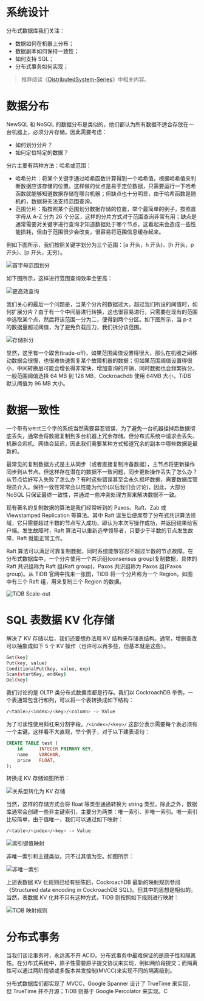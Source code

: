 # 系统设计

分布式数据库我们关注：

- 数据如何在机器上分布；
- 数据副本如何保持一致性；
- 如何支持 SQL；
- 分布式事务如何实现；

> 推荐阅读《[DistributedSystem-Series](https://github.com/wx-chevalier/DistributedSystem-Series?q=)》中相关内容。

# 数据分布

NewSQL 和 NoSQL 的数据分布是类似的，他们都认为所有数据不适合存放在一台机器上，必须分片存储。因此需要考虑：

- 如何划分分片？
- 如何定位特定的数据？

分片主要有两种方法：哈希或范围：

- 哈希分片：将某个关键字通过哈希函数计算得到一个哈希值，根据哈希值来判断数据应该存储的位置。这样做的优点是易于定位数据，只需要运行一下哈希函数就能够知道数据存储在哪台机器；但缺点也十分明显，由于哈希函数是随机的，数据将无法支持范围查询。
- 范围分片：指按照某个范围划分数据存储的位置，举个最简单的例子，按照首字母从 A-Z 分为 26 个分区，这样的分片方式对于范围查询非常有用；缺点是通常需要对关键字进行查询才知道数据处于哪个节点，这看起来会造成一些性能损耗，但由于范围很少会改变，很容易将范围信息缓存起来。

例如下图所示，我们按照关键字划分为三个范围：[a 开头，h 开头)、[h 开头，p 开头)、[p 开头，无穷）。

![首字母范围划分](https://ngte-superbed.oss-cn-beijing.aliyuncs.com/superbed/2021/08/09/6110b97f5132923bf87e5c68.jpg)

如下图所示，这样进行范围查询效率会更高：

![更高效查询](https://ngte-superbed.oss-cn-beijing.aliyuncs.com/superbed/2021/08/09/6110b99e5132923bf87e9a84.jpg)

我们关心的最后一个问题是，当某个分片的数据过大，超过我们所设的阈值时，如何扩展分片？由于有一个中间层进行转换，这也很容易进行，只需要在现有的范围中选取某个点，然后将该范围一分为二，便得到两个分区。如下图所示，当 p-z 的数据量超过阈值，为了避免负载压力，我们拆分该范围。

![存储拆分](https://pic.imgdb.cn/item/6110b9ef5132923bf87f3fa4.jpg)

显然，这里有一个取舍(trade-off)，如果范围阈值设置得很大，那么在机器之间移动数据会很慢，也很难快速恢复某个故障机器的数据；但如果范围阈值设置得很小，中间转换层可能会增长得非常快，增加查询的开销，同时数据也会频繁拆分。一般范围阈值选择 64 MB 到 128 MB，Cockroachdb 使用 64MB 大小，TiDB 默认阈值为 96 MB 大小。

# 数据一致性

一个带有`分布式`三个字的系统当然需要容忍错误，为了避免一台机器挂掉后数据彻底丢失，通常会将数据复制到多台机器上冗余存储。但分布式系统中请求会丢失、机器会宕机、网络会延迟，因此我们需要某种方式知道冗余的副本中哪些数据是最新的。

最常见的复制数据方式是主从同步（或者直接复制冷备数据），主节点将更新操作同步到从节点。但这样存在潜在的数据不一致问题，同步更新操作丢失了怎么办？从节点恰好写入失败了怎么办？有时这些错误甚至会永久损坏数据，需要数据库管理员介入。保持一致性常常会以性能为代价(以后我们会讨论)，因此，大部分 NoSQL 只保证最终一致性，并通过一些冲突处理方案来解决数据不一致。

现有著名的复制数据的算法是我们经常听到的 Paxos、Raft、Zab 或 Viewstamped Replication 等算法。其中 Raft 诞生后便席卷了分布式共识算法领域，它只需要超过半数的节点写入成功，即认为本次写操作成功，并返回结果给客户端。发生故障时，Raft 算法可以重新选举领导者，只要少于半数的节点发生故障，Raft 就能正常工作。

Raft 算法可以满足可靠复制数据，同时系统能够容忍不超过半数的节点故障。在分布式数据库中，一个分片使用一个共识组(consensus group)复制数据，具体的 Raft 共识组称为 Raft 组(Raft group)，Paxos 共识组称为 Paxos 组(Paxos group)。从 TiDB 官网中找来一张图，TiDB 将一个分片称为一个 Region，如图中有三个 Raft 组，用来复制三个 Region 的数据。

![TiDB Scale-out](https://ngte-superbed.oss-cn-beijing.aliyuncs.com/superbed/2021/08/09/6110cd745132923bf8aa9f79.jpg)

# SQL 表数据 KV 化存储

解决了 KV 存储以后，我们还要想办法用 KV 结构来存储表结构。通常，增删查改可以抽象成如下 5 个 KV 操作（也许可以再多些，但基本就是这些）。

```sh
Get(key)
Put(key, value)
ConditionalPut(key, value, exp)
Scan(startKey, endKey)
Del(key)
```

我们讨论的是 OLTP 类分布式数据库都是行存。我们以 CockroachDB 举例，一个表通常包含行和列，可以将一个表转换成如下结构：

```sh
/<table>/<index>/<key>/<column> -> Value
```

为了可读性使用斜杠来分割字段。`/<index>/<key>/` 这部分表示需要每个表必须有一个主键。这样看不大直观，举个例子，对于以下建表语句：

```sql
CREATE TABLE test (
    id      INTEGER PRIMARY KEY,
    name    VARCHAR,
    price   FLOAT,
);
```

转换成 KV 存储如图所示：

![关系型转化为 KV 存储](https://ngte-superbed.oss-cn-beijing.aliyuncs.com/superbed/2021/08/09/6110cdf05132923bf8abac4e.jpg)

当然，这样的存储方式会将 float 等类型通通转换为 string 类型。除此之外，数据库通常会创建一些非主键索引，主要分为两类：唯一索引、非唯一索引。唯一索引比较简单，由于值唯一，我们可以通过如下映射：

```sh
/<table>/<index>/<key> -> Value
```

![索引键值映射](https://ngte-superbed.oss-cn-beijing.aliyuncs.com/superbed/2021/08/09/6110ce195132923bf8ac1933.jpg)

非唯一索引和主键类似，只不过其值为空。如图所示：

![非唯一索引](https://ngte-superbed.oss-cn-beijing.aliyuncs.com/superbed/2021/08/09/6110ce4d5132923bf8ac9cb1.jpg)

上述表数据 KV 化规则已经有些陈旧，CockroachDB 最新的映射规则参阅《Structured data encoding in CockroachDB SQL》。但其中的思想是相似的。当然，表数据 KV 化并不只有这种方式，TiDB 则按照如下规则进行映射：

![TiDB 映射规则](https://ngte-superbed.oss-cn-beijing.aliyuncs.com/superbed/2021/08/09/6110cfa45132923bf8af755f.jpg)

# 分布式事务

当我们谈论事务时，永远离不开 ACID。分布式事务中最难保证的是原子性和隔离性。在分布式系统中，原子性需要原子提交协议来实现，例如两阶段提交；而隔离性可以通过两阶段锁或多版本并发控制(MVCC)来实现不同的隔离级别。

分布式数据库们都实现了 MVCC，Google Spanner 设计了 TrueTime 来实现，但 TrueTime 并不开源；TiDB 则基于 Google Percolator 来实现。C
